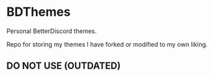 # BDThemes
Personal BetterDiscord themes.

Repo for storing my themes I have forked or modified to my own liking.
## DO NOT USE (OUTDATED)
